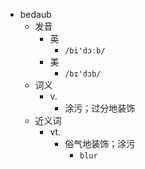 - bedaub
  - 发音
    - 英
      - `/bi'dɔːb/`
    - 美
      - `/bɪ'dɔb/`
  - 词义
    - v.
      - 涂污；过分地装饰
  - 近义词
    - vt.
      - 俗气地装饰；涂污
        - `blur`
